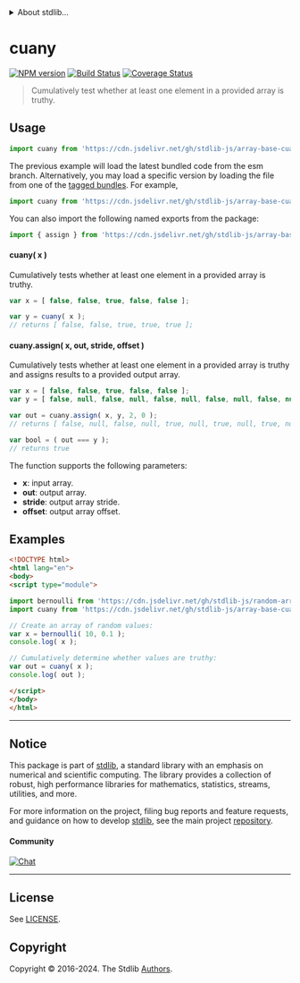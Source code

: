 <!--

@license Apache-2.0

Copyright (c) 2024 The Stdlib Authors.

Licensed under the Apache License, Version 2.0 (the "License");
you may not use this file except in compliance with the License.
You may obtain a copy of the License at

   http://www.apache.org/licenses/LICENSE-2.0

Unless required by applicable law or agreed to in writing, software
distributed under the License is distributed on an "AS IS" BASIS,
WITHOUT WARRANTIES OR CONDITIONS OF ANY KIND, either express or implied.
See the License for the specific language governing permissions and
limitations under the License.

-->


<details>
  <summary>
    About stdlib...
  </summary>
  <p>We believe in a future in which the web is a preferred environment for numerical computation. To help realize this future, we've built stdlib. stdlib is a standard library, with an emphasis on numerical and scientific computation, written in JavaScript (and C) for execution in browsers and in Node.js.</p>
  <p>The library is fully decomposable, being architected in such a way that you can swap out and mix and match APIs and functionality to cater to your exact preferences and use cases.</p>
  <p>When you use stdlib, you can be absolutely certain that you are using the most thorough, rigorous, well-written, studied, documented, tested, measured, and high-quality code out there.</p>
  <p>To join us in bringing numerical computing to the web, get started by checking us out on <a href="https://github.com/stdlib-js/stdlib">GitHub</a>, and please consider <a href="https://opencollective.com/stdlib">financially supporting stdlib</a>. We greatly appreciate your continued support!</p>
</details>

# cuany

[![NPM version][npm-image]][npm-url] [![Build Status][test-image]][test-url] [![Coverage Status][coverage-image]][coverage-url] <!-- [![dependencies][dependencies-image]][dependencies-url] -->

> Cumulatively test whether at least one element in a provided array is truthy.



<section class="usage">

## Usage

```javascript
import cuany from 'https://cdn.jsdelivr.net/gh/stdlib-js/array-base-cuany@esm/index.mjs';
```
The previous example will load the latest bundled code from the esm branch. Alternatively, you may load a specific version by loading the file from one of the [tagged bundles](https://github.com/stdlib-js/array-base-cuany/tags). For example,

```javascript
import cuany from 'https://cdn.jsdelivr.net/gh/stdlib-js/array-base-cuany@v0.0.1-esm/index.mjs';
```

You can also import the following named exports from the package:

```javascript
import { assign } from 'https://cdn.jsdelivr.net/gh/stdlib-js/array-base-cuany@esm/index.mjs';
```

#### cuany( x )

Cumulatively tests whether at least one element in a provided array is truthy.

```javascript
var x = [ false, false, true, false, false ];

var y = cuany( x );
// returns [ false, false, true, true, true ];
```

#### cuany.assign( x, out, stride, offset )

Cumulatively tests whether at least one element in a provided array is truthy and assigns results to a provided output array.

```javascript
var x = [ false, false, true, false, false ];
var y = [ false, null, false, null, false, null, false, null, false, null ];

var out = cuany.assign( x, y, 2, 0 );
// returns [ false, null, false, null, true, null, true, null, true, null ]

var bool = ( out === y );
// returns true
```

The function supports the following parameters:

-   **x**: input array.
-   **out**: output array.
-   **stride**: output array stride.
-   **offset**: output array offset.

</section>

<!-- /.usage -->

<section class="notes">

</section>

<!-- /.notes -->

<section class="examples">

## Examples

<!-- eslint no-undef: "error" -->

```html
<!DOCTYPE html>
<html lang="en">
<body>
<script type="module">

import bernoulli from 'https://cdn.jsdelivr.net/gh/stdlib-js/random-array-bernoulli@esm/index.mjs';
import cuany from 'https://cdn.jsdelivr.net/gh/stdlib-js/array-base-cuany@esm/index.mjs';

// Create an array of random values:
var x = bernoulli( 10, 0.1 );
console.log( x );

// Cumulatively determine whether values are truthy:
var out = cuany( x );
console.log( out );

</script>
</body>
</html>
```

</section>

<!-- /.examples -->

<!-- Section for related `stdlib` packages. Do not manually edit this section, as it is automatically populated. -->

<section class="related">

</section>

<!-- /.related -->

<!-- Section for all links. Make sure to keep an empty line after the `section` element and another before the `/section` close. -->


<section class="main-repo" >

* * *

## Notice

This package is part of [stdlib][stdlib], a standard library with an emphasis on numerical and scientific computing. The library provides a collection of robust, high performance libraries for mathematics, statistics, streams, utilities, and more.

For more information on the project, filing bug reports and feature requests, and guidance on how to develop [stdlib][stdlib], see the main project [repository][stdlib].

#### Community

[![Chat][chat-image]][chat-url]

---

## License

See [LICENSE][stdlib-license].


## Copyright

Copyright &copy; 2016-2024. The Stdlib [Authors][stdlib-authors].

</section>

<!-- /.stdlib -->

<!-- Section for all links. Make sure to keep an empty line after the `section` element and another before the `/section` close. -->

<section class="links">

[npm-image]: http://img.shields.io/npm/v/@stdlib/array-base-cuany.svg
[npm-url]: https://npmjs.org/package/@stdlib/array-base-cuany

[test-image]: https://github.com/stdlib-js/array-base-cuany/actions/workflows/test.yml/badge.svg?branch=v0.0.1
[test-url]: https://github.com/stdlib-js/array-base-cuany/actions/workflows/test.yml?query=branch:v0.0.1

[coverage-image]: https://img.shields.io/codecov/c/github/stdlib-js/array-base-cuany/main.svg
[coverage-url]: https://codecov.io/github/stdlib-js/array-base-cuany?branch=main

<!--

[dependencies-image]: https://img.shields.io/david/stdlib-js/array-base-cuany.svg
[dependencies-url]: https://david-dm.org/stdlib-js/array-base-cuany/main

-->

[chat-image]: https://img.shields.io/gitter/room/stdlib-js/stdlib.svg
[chat-url]: https://app.gitter.im/#/room/#stdlib-js_stdlib:gitter.im

[stdlib]: https://github.com/stdlib-js/stdlib

[stdlib-authors]: https://github.com/stdlib-js/stdlib/graphs/contributors

[umd]: https://github.com/umdjs/umd
[es-module]: https://developer.mozilla.org/en-US/docs/Web/JavaScript/Guide/Modules

[deno-url]: https://github.com/stdlib-js/array-base-cuany/tree/deno
[deno-readme]: https://github.com/stdlib-js/array-base-cuany/blob/deno/README.md
[umd-url]: https://github.com/stdlib-js/array-base-cuany/tree/umd
[umd-readme]: https://github.com/stdlib-js/array-base-cuany/blob/umd/README.md
[esm-url]: https://github.com/stdlib-js/array-base-cuany/tree/esm
[esm-readme]: https://github.com/stdlib-js/array-base-cuany/blob/esm/README.md
[branches-url]: https://github.com/stdlib-js/array-base-cuany/blob/main/branches.md

[stdlib-license]: https://raw.githubusercontent.com/stdlib-js/array-base-cuany/main/LICENSE


</section>

<!-- /.links -->
